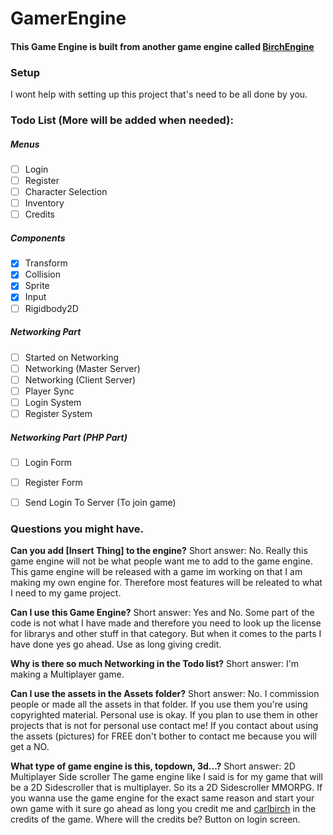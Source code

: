 # GamerEngine
#### This Game Engine is built from another game engine called [BirchEngine](https://github.com/carlbirch/BirchEngine)

### Setup
I wont help with setting up this project that's need to be all done by you.

### Todo List (More will be added when needed):

##### Menus
- [ ] Login
- [ ] Register
- [ ] Character Selection
- [ ] Inventory
- [ ] Credits

##### Components
- [x] Transform
- [x] Collision
- [x] Sprite
- [x] Input
- [ ] Rigidbody2D

##### Networking Part
- [ ] Started on Networking
- [ ] Networking (Master Server)
- [ ] Networking (Client Server)
- [ ] Player Sync
- [ ] Login System
- [ ] Register System

##### Networking Part (PHP Part)
- [ ] Login Form
- [ ] Register Form
- [ ] Send Login To Server (To join game)


### Questions you might have.
**Can you add [Insert Thing] to the engine?**
Short answer: No.
Really this game engine will not be what people want me to add to the game engine. This game engine will be released with a game im working on that I am making my own engine for. Therefore most features will be releated to what I need to my game project.

**Can I use this Game Engine?**
Short answer: Yes and No.
Some part of the code is not what I have made and therefore you need to look up the license for librarys and other stuff in that category. But when it comes to the parts I have done yes go ahead. Use as long giving credit.

**Why is there so much Networking in the Todo list?**
Short answer: I'm making a Multiplayer game.

**Can I use the assets in the Assets folder?**
Short answer: No.
I commission people or made all the assets in that folder. If you use them you're using copyrighted material. Personal use is okay. If you plan to use them in other projects that is not for personal use contact me! If you contact about using the assets (pictures) for FREE don't bother to contact me because you will get a NO.

**What type of game engine is this, topdown, 3d...?**
Short answer: 2D Multiplayer Side scroller
The game engine like I said is for my game that will be a 2D Sidescroller that is multiplayer. So its a 2D Sidescroller MMORPG. If you wanna use the game engine for the exact same reason and start your own game with it sure go ahead as long you credit me and [carlbirch](https://github.com/carlbirch) in the credits of the game. Where will the credits be? Button on login screen.
